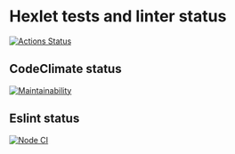 # Hexlet tests and linter status #

[![Actions Status](https://github.com/aleksandrchusovitin/frontend-project-lvl3/workflows/hexlet-check/badge.svg)](https://github.com/aleksandrchusovitin/frontend-project-lvl3/actions)

## CodeClimate status ##

[![Maintainability](https://api.codeclimate.com/v1/badges/3d15328eff9bf2dd3a07/maintainability)](https://codeclimate.com/github/aleksandrchusovitin/frontend-project-lvl3/maintainability)

## Eslint status ##

[![Node CI](https://github.com/aleksandrchusovitin/frontend-project-lvl3/actions/workflows/nodejs.yml/badge.svg)](https://github.com/aleksandrchusovitin/frontend-project-lvl3/actions/workflows/nodejs.yml)
